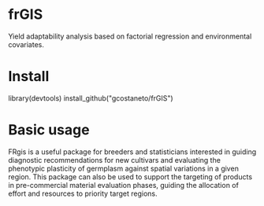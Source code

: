 # frGIS
Yield adaptability analysis based on factorial regression and environmental covariates.

# Install

library(devtools)
install_github("gcostaneto/frGIS")

# Basic usage

FRgis is a useful package for breeders and statisticians interested in guiding diagnostic recommendations for new cultivars and evaluating the phenotypic plasticity of germplasm against spatial variations in a given region. This package can also be used to support the targeting of products in pre-commercial material evaluation phases, guiding the allocation of effort and resources to priority target regions.
